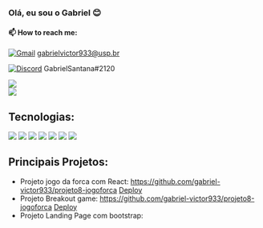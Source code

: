 ### Olá, eu sou o Gabriel 😊

#### 📫 How to reach me: 

[![Gmail](https://img.shields.io/badge/Gmail-D14836?style=for-the-badge&logo=gmail&logoColor=white)](https://criarmeulink.com.br/u/1677002423) gabrielvictor933@usp.br

[![Discord](https://img.shields.io/badge/Discord-7289DA?style=for-the-badge&logo=discord&logoColor=white)](GabrielSantana#2120) GabrielSantana#2120


<div>
 <img align=center src= "https://github-readme-stats.vercel.app/api?username=gabriel-victor933&show_icons=true&theme=radical&card_width=450">
 <br />
 <img align="center" src= "https://github-readme-stats.vercel.app/api/top-langs/?username=gabriel-victor933&layout=compact&theme=radical&card_width=400">
</div>





## Tecnologias: 
[![](https://img.shields.io/badge/JavaScript-F7DF1E?style=for-the-badge&logo=javascript&logoColor=black)]()
[![](https://img.shields.io/badge/HTML5-E34F26?style=for-the-badge&logo=html5&logoColor=white)]()
[![](https://img.shields.io/badge/CSS3-1572B6?style=for-the-badge&logo=css3&logoColor=white)]()
[![](https://img.shields.io/badge/React-20232A?style=for-the-badge&logo=react&logoColor=61DAF)]()
[![](https://img.shields.io/badge/GIT-E44C30?style=for-the-badge&logo=git&logoColor=white)]()
[![](https://img.shields.io/badge/GitHub-100000?style=for-the-badge&logo=github&logoColor=white)]()
[![](https://img.shields.io/badge/Bootstrap-563D7C?style=for-the-badge&logo=bootstrap&logoColor=white)]()


## Principais Projetos: 
 - Projeto jogo da forca com React: https://github.com/gabriel-victor933/projeto8-jogoforca [Deploy](https://projeto8-jogoforca-eight-gilt.vercel.app/) <br />
 - Projeto Breakout game: https://github.com/gabriel-victor933/projeto8-jogoforca [Deploy](https://gabriel-victor933.github.io/projeto_breakout_game/) <br />
 - Projeto Landing Page com bootstrap: 
